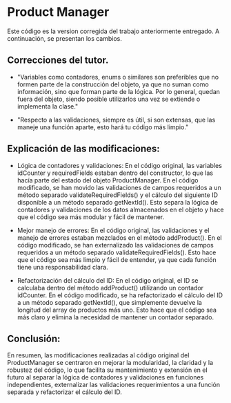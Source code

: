 # Product Manager

Este código es la version corregida del trabajo anteriormente entregado. A continuación, se presentan los cambios.

## Correcciones del tutor.

- "Variables como contadores, enums o similares son preferibles que no formen parte de la construcción del objeto, ya que no suman como información, sino que forman parte de la lógica. Por lo general, quedan fuera del objeto, siendo posible utilizarlos una vez se extiende o implementa la clase."

- "Respecto a las validaciones, siempre es útil, si son extensas, que las maneje una función aparte, esto hará tu código más limpio."

## Explicación de las modificaciones:

- Lógica de contadores y validaciones: En el código original, las variables idCounter y requiredFields estaban dentro del constructor, lo que las hacía parte del estado del objeto ProductManager. En el código modificado, se han movido las validaciones de campos requeridos a un método separado validateRequiredFields() y el cálculo del siguiente ID disponible a un método separado getNextId(). Esto separa la lógica de contadores y validaciones de los datos almacenados en el objeto y hace que el código sea más modular y fácil de mantener.

- Mejor manejo de errores: En el código original, las validaciones y el manejo de errores estaban mezclados en el método addProduct(). En el código modificado, se han externalizado las validaciones de campos requeridos a un método separado validateRequiredFields(). Esto hace que el código sea más limpio y fácil de entender, ya que cada función tiene una responsabilidad clara.

- Refactorización del cálculo del ID: En el código original, el ID se calculaba dentro del método addProduct() utilizando un contador idCounter. En el código modificado, se ha refactorizado el cálculo del ID a un método separado getNextId(), que simplemente devuelve la longitud del array de productos más uno. Esto hace que el código sea más claro y elimina la necesidad de mantener un contador separado.

## Conclusión: 
En resumen, las modificaciones realizadas al código original del ProductManager se centraron en mejorar la modularidad, la claridad y la robustez del código, lo que facilita su mantenimiento y extensión en el futuro al separar la lógica de contadores y validaciones en funciones independientes, externalizar las validaciones requerimientos a una función separada y refactorizar el cálculo del ID.